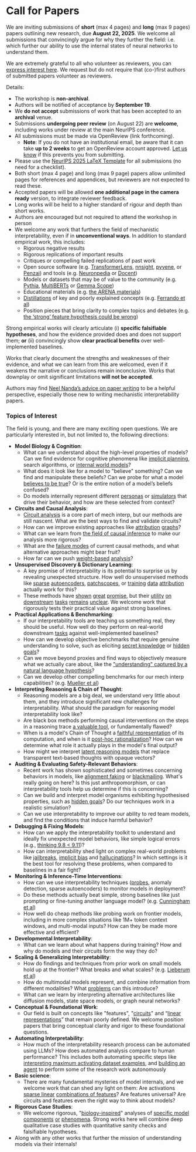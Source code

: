 # Call for Papers
We are inviting submissions of **short** (max 4 pages) and **long** (max 9 pages) papers outlining new research, due **August 22, 2025**. We welcome all submissions that convincingly argue for why they further the field: i.e. which further our ability to use the internal states of neural networks to understand them. 

We are extremely grateful to all who volunteer as reviewers, you can [express interest here](https://www.google.com/url?q=https://docs.google.com/forms/d/e/1FAIpQLSdiw1SJllzoTz_nqzDTzTOGb9DV3W_truQyh-WvYj_QGIi7Mg/viewform?usp%3Ddialog&sa=D&source=editors&ust=1753517266759700&usg=AOvVaw3Uc9y6aeGF8fsJaCVVzjgL). We request but do not require that (co-)first authors of submitted papers volunteer as reviewers. 

Details: 
* The workshop is **non-archival**.
* Authors will be notified of acceptance by **September 19**.
* We **do not accept** submissions of work that has been accepted to an **archival** venue.
* Submissions **undergoing peer review** (on August 22) are **welcome**, including works under review at the main NeurIPS conference.
* All submissions must be made via OpenReview (link forthcoming).
  * **Note**: If you do not have an institutional email, be aware that it can take **up to 2 weeks** to get an OpenReview account approved. [Let us know](mailto:neurips2025@mechinterpworkshop.com) if this prevents you from submitting.
* Please use the [NeurIPS 2025 LaTeX Template](https://www.google.com/url?q=https://media.neurips.cc/Conferences/NeurIPS2025/Styles.zip&sa=D&source=editors&ust=1753517266761270&usg=AOvVaw2uLb9SRJz529i-iPZm14bC) for all submissions (no need for a checklist).
* Both short (max 4 page) and long (max 9 page) papers allow unlimited pages for references and appendices, but reviewers are not expected to read these.
* Accepted papers will be allowed **one additional page in the camera ready** version, to integrate reviewer feedback.
* Long works will be held to a higher standard of rigour and depth than short works.
* Authors are encouraged but not required to attend the workshop in person
* We welcome any work that furthers the field of mechanistic interpretability, even if in **unconventional ways**. In addition to standard empirical work, this includes:
  * Rigorous negative results
  * Rigorous replications of important results
  * Critiques or compelling failed replications of past work
  * Open source software (e.g. [TransformerLens](https://www.google.com/url?q=https://github.com/neelnanda-io/TransformerLens&sa=D&source=editors&ust=1753517266762692&usg=AOvVaw0m9tSs8nUZ9MiDYBIm_N4v), [nnsight](https://www.google.com/url?q=https://github.com/ndif-team/nnsight&sa=D&source=editors&ust=1753517266762778&usg=AOvVaw3LV3ydpM1sYD4u272wsNlL), [pyvene](https://www.google.com/url?q=https://github.com/stanfordnlp/pyvene/tree/main/pyvene/models/mlp&sa=D&source=editors&ust=1753517266762875&usg=AOvVaw2_fQ6WbBWrWXE4OwzHGywb), or [Penzai](https://www.google.com/url?q=https://github.com/google-deepmind/penzai&sa=D&source=editors&ust=1753517266762981&usg=AOvVaw2H2lV7pYuvCY8M-XtX8ttm)) and tools (e.g. [Neuronpedia](https://www.google.com/url?q=http://neuronpedia.org&sa=D&source=editors&ust=1753517266763092&usg=AOvVaw2Vb9oTFvMXb3DqxRXX9Aoy) or [Docent](https://www.google.com/url?q=https://transluce.org/introducing-docent&sa=D&source=editors&ust=1753517266763211&usg=AOvVaw0Wp-3-wYWq9b0jFRhQ1B__))
  * Models or datasets that may be of value to the community (e.g. [Pythia](https://www.google.com/url?q=https://arxiv.org/abs/2304.01373&sa=D&source=editors&ust=1753517266763391&usg=AOvVaw1g40uoIH2KqinL2vFBV9s9), [MultiBERTs](https://www.google.com/url?q=https://arxiv.org/abs/2106.16163&sa=D&source=editors&ust=1753517266763468&usg=AOvVaw3dliNc5_EVgtuaBTR3rwmF) or [Gemma Scope](https://www.google.com/url?q=https://arxiv.org/abs/2408.05147&sa=D&source=editors&ust=1753517266763540&usg=AOvVaw3ZqrFwUUhnbtldRKkPzgOe))
  * Educational materials (e.g. [the ARENA materials](https://www.google.com/url?q=https://arena3-chapter1-transformer-interp.streamlit.app/&sa=D&source=editors&ust=1753517266763701&usg=AOvVaw3bNdBBVqOfkHSEKDE4QT59))
  * [Distillations](https://www.google.com/url?q=https://distill.pub/2017/research-debt/&sa=D&source=editors&ust=1753517266763826&usg=AOvVaw2GXxb1LGz8h8ebLB9TxL7Z) of key and poorly explained concepts (e.g. [Ferrando et al](https://www.google.com/url?q=https://arxiv.org/abs/2405.00208&sa=D&source=editors&ust=1753517266763968&usg=AOvVaw2TIV-Erm8R_07zhzqWGhmx))
  * Position pieces that bring clarity to complex topics and debates (e.g. [the ‘strong’ feature hypothesis could be wrong](https://www.google.com/url?q=https://www.alignmentforum.org/posts/tojtPCCRpKLSHBdpn/the-strong-feature-hypothesis-could-be-wrong&sa=D&source=editors&ust=1753517266764246&usg=AOvVaw3_XSdKLqKOZN37yIzCePZ2))

Strong empirical works will clearly articulate (i) **specific falsifiable hypotheses**, and how the evidence provided does and does not support them; **or** (ii) convincingly show **clear practical benefits** over well-implemented baselines. 

Works that clearly document the strengths and weaknesses of their evidence, and what we can learn from this are welcomed, even if it weakens the narrative or conclusions remain inconclusive. Works that downplay or omit significant limitations **will not be accepted**. 

Authors may find [Neel Nanda’s advice on paper writing](https://www.google.com/url?q=https://www.alignmentforum.org/posts/eJGptPbbFPZGLpjsp/highly-opinionated-advice-on-how-to-write-ml-papers&sa=D&source=editors&ust=1753517266765481&usg=AOvVaw1vQT78KvIYNnD-87aH1z8L) to be a helpful perspective, especially those new to writing mechanistic interpretability papers. 
### Topics of Interest
The field is young, and there are many exciting open questions. We are particularly interested in, but not limited to, the following directions: 
* **Model Biology & Cognition**:
  * What can we understand about the high-level properties of models? Can we find evidence for cognitive phenomena like [implicit planning](https://www.google.com/url?q=https://transformer-circuits.pub/2025/attribution-graphs/biology.html%23dives-poems&sa=D&source=editors&ust=1753517266766226&usg=AOvVaw1hb7TWAkqIj4cp66UYg1-H), search algorithms, or [internal world models](https://www.google.com/url?q=https://arxiv.org/abs/2210.13382&sa=D&source=editors&ust=1753517266766344&usg=AOvVaw3YDiWYO0bQqTqc49rQD7j4)?
  * What does it look like for a model to "believe" something? Can we find and manipulate these beliefs? Can we probe for what a model [believes to be true](https://www.google.com/url?q=https://arxiv.org/abs/2310.06824&sa=D&source=editors&ust=1753517266766625&usg=AOvVaw2kEPXD9LuW_YSAVsA_ZYUb)? Or is the entire notion of a model’s beliefs confused?
  * Do models internally represent different [personas](https://www.google.com/url?q=https://arxiv.org/abs/2406.12094&sa=D&source=editors&ust=1753517266766986&usg=AOvVaw1nfspGtMi8IrtjAxHfTS2L) or [simulators](https://www.google.com/url?q=https://www.nature.com/articles/s41586-023-06647-8&sa=D&source=editors&ust=1753517266767086&usg=AOvVaw2P_o-k4QKYupVzgHQxXcPM) that drive their behavior, and how are these selected from context?
* **Circuits and Causal Analysis**:
  * [Circuit analysis](https://www.google.com/url?q=https://distill.pub/2020/circuits/zoom-in/&sa=D&source=editors&ust=1753517266767359&usg=AOvVaw0pqtJEFnSwCsBAAEjqF-C-) is a core part of mech interp, but our methods are still nascent. What are the best ways to find and validate circuits?
  * How can we improve existing approaches like [attribution](https://www.google.com/url?q=https://arxiv.org/abs/2406.11944&sa=D&source=editors&ust=1753517266767657&usg=AOvVaw3OUdG5HgForYwhvWTKpdQp) [graphs](https://www.google.com/url?q=https://transformer-circuits.pub/2025/attribution-graphs/methods.html&sa=D&source=editors&ust=1753517266767750&usg=AOvVaw19u7y-HPYsL4DBcVt4OMCY)?
  * What can we learn from [the field of causal inference](https://www.google.com/url?q=https://arxiv.org/abs/2407.04690&sa=D&source=editors&ust=1753517266767961&usg=AOvVaw1472L86yz8Xvi9hon-oDFw) to make our analysis more rigorous?
  * What are the [failure modes](https://www.google.com/url?q=https://arxiv.org/abs/2307.15771&sa=D&source=editors&ust=1753517266768288&usg=AOvVaw3ysibNzVtIaHU4i_kmjzhZ) of current causal methods, and what alternative approaches might bear fruit?
  * How far can we push [weight-based](https://www.google.com/url?q=https://arxiv.org/abs/2301.05217&sa=D&source=editors&ust=1753517266768536&usg=AOvVaw3ZFICAaBHO3cmesvdhaTUe) [analysis](https://www.google.com/url?q=https://arxiv.org/abs/2410.08417&sa=D&source=editors&ust=1753517266768617&usg=AOvVaw1cR_29gM2P4rkvf_yeqY_a)?
* **Unsupervised Discovery & Dictionary Learning**:
  * A key promise of interpretability is its potential to surprise us by revealing unexpected structure. How well do unsupervised methods like [sparse](https://www.google.com/url?q=https://arxiv.org/abs/2103.15949&sa=D&source=editors&ust=1753517266769021&usg=AOvVaw1CyF5mrOAdNvlPQNVCLSXM) [autoencoders](https://www.google.com/url?q=https://transformer-circuits.pub/2023/monosemantic-features&sa=D&source=editors&ust=1753517266769117&usg=AOvVaw32U22XknFxiy5kLcLYHH8p), [patch](https://www.google.com/url?q=https://arxiv.org/abs/2401.06102&sa=D&source=editors&ust=1753517266769201&usg=AOvVaw3M1lbXLL84MqQ9Pb-f9fDa)[scopes](https://www.google.com/url?q=https://arxiv.org/abs/2403.10949v2&sa=D&source=editors&ust=1753517266769287&usg=AOvVaw3nwMkyzIEAw6OFEILykgLt), or [training](https://www.google.com/url?q=https://proceedings.mlr.press/v70/koh17a?ref%3Dhttps://githubhelp.com&sa=D&source=editors&ust=1753517266769394&usg=AOvVaw1prc_UD-puybDWzqWOl48_) [data](https://www.google.com/url?q=https://arxiv.org/abs/2308.03296&sa=D&source=editors&ust=1753517266769475&usg=AOvVaw0CAMj6LI3MGEcklLTf9-zc) [attribution](https://www.google.com/url?q=https://arxiv.org/abs/2205.11482&sa=D&source=editors&ust=1753517266769568&usg=AOvVaw0zhP9a98jgeXuGT2Y4YgFp) actually work for this?
  * These methods have [shown](https://www.google.com/url?q=https://transformer-circuits.pub/2024/scaling-monosemanticity/index.html&sa=D&source=editors&ust=1753517266769788&usg=AOvVaw3LXZghmRy3HFPH3ZMBFTMl) [great](https://www.google.com/url?q=https://transformer-circuits.pub/2025/attribution-graphs/biology.html&sa=D&source=editors&ust=1753517266769894&usg=AOvVaw1rYW-q_h4mQr8WVm6S4hwl) [promise](https://www.google.com/url?q=https://arxiv.org/abs/2503.10965&sa=D&source=editors&ust=1753517266769981&usg=AOvVaw3HOyDKq-gTxU56YsBSuWKn), but their [utility](https://www.google.com/url?q=https://arxiv.org/abs/2502.16681&sa=D&source=editors&ust=1753517266770142&usg=AOvVaw1iLdSkuiIqlUN2uixSaCkI) [on](https://www.google.com/url?q=https://www.tilderesearch.com/blog/sieve&sa=D&source=editors&ust=1753517266770285&usg=AOvVaw3E3yWNmXyxqMA-CwWb916l) [downstream](https://www.google.com/url?q=https://arxiv.org/abs/2501.17148&sa=D&source=editors&ust=1753517266770389&usg=AOvVaw2wYogL7LlDE2VDxQ3jEqD3) [tasks](https://www.google.com/url?q=https://transformer-circuits.pub/2024/features-as-classifiers/index.html&sa=D&source=editors&ust=1753517266770504&usg=AOvVaw2p-mrJXyASg-4hxB4FrBdR) [remains](https://www.google.com/url?q=https://arxiv.org/abs/2502.04382&sa=D&source=editors&ust=1753517266770597&usg=AOvVaw3DkcO3m_klWTP66k4ZZwg-) [unclear](https://www.google.com/url?q=https://www.alignmentforum.org/posts/4uXCAJNuPKtKBsi28/negative-results-for-saes-on-downstream-tasks&sa=D&source=editors&ust=1753517266770711&usg=AOvVaw3BTSOFUTDH-ASnUTcEbct4). We welcome work that rigorously tests their practical value against strong baselines.
* **Practical Applications & Benchmarking**:
  * If our interpretability tools are teaching us something real, they should be useful. How well do they perform on real-world downstream [tasks](https://www.google.com/url?q=https://www.lesswrong.com/posts/wGRnzCFcowRCrpX4Y/downstream-applications-as-validation-of-interpretability&sa=D&source=editors&ust=1753517266771279&usg=AOvVaw20egojGhNL_Oym__3DNpWw) against well-implemented baselines?
  * How can we develop objective benchmarks that require genuine understanding to solve, such as eliciting [secret knowledge](https://www.google.com/url?q=https://arxiv.org/abs/2505.14352&sa=D&source=editors&ust=1753517266771567&usg=AOvVaw3Usbeh2VKMIE60M14Kvu6f) or [hidden goals](https://www.google.com/url?q=https://arxiv.org/abs/2503.10965&sa=D&source=editors&ust=1753517266771651&usg=AOvVaw0u0y9JKhESeUDBrXPowpxK)?
  * Can we move beyond proxies and find ways to objectively measure what we actually care about, like the ["understanding" captured by a natural language hypothesis](https://www.google.com/url?q=https://arxiv.org/abs/2502.04382&sa=D&source=editors&ust=1753517266771921&usg=AOvVaw00k_kZUe88zNIVmJcXfUZl)?
  * Can we develop other compelling benchmarks for our mech interp capabilities? (e.g. [Mueller et al](https://www.google.com/url?q=https://arxiv.org/abs/2504.13151&sa=D&source=editors&ust=1753517266772124&usg=AOvVaw03leD24p_yC_e1h9BgiVjy))
* **Interpreting Reasoning & Chain of Thought**:
  * Reasoning models are a big deal, we understand very little about them, and they introduce significant new challenges for interpretability. What should the paradigm for reasoning model interpretability look like?
  * Are black box methods performing causal interventions on the steps in a reasoning trace [a valuable tool](https://www.google.com/url?q=https://arxiv.org/abs/2506.19143&sa=D&source=editors&ust=1753517266772768&usg=AOvVaw2ZxztfmAJxfoKThnwzUHIp), or fundamentally flawed?
  * When is a model's Chain of Thought a [faithful representation](https://www.google.com/url?q=https://arxiv.org/abs/2305.04388&sa=D&source=editors&ust=1753517266772977&usg=AOvVaw1gFxrzz3YyIqN1uZU7gD5g) of its computation, and when is it [post-hoc rationalization](https://www.google.com/url?q=https://arxiv.org/abs/2503.08679&sa=D&source=editors&ust=1753517266773103&usg=AOvVaw0Z58wNV0s_WDSavNK5LWbE)? How can we determine what role it actually plays in the model's final output?
  * How might we interpret [latent reasoning models](https://www.google.com/url?q=https://arxiv.org/abs/2412.06769&sa=D&source=editors&ust=1753517266773355&usg=AOvVaw2y9xVzIWpJn8ShqLAmQH6h) that replace transparent text-based thoughts with opaque vectors?
* **Auditing & Evaluating Safety-Relevant Behaviors**:
  * Recent work has shown sophisticated and sometimes concerning behaviors in models, like [alignment faking](https://www.google.com/url?q=https://arxiv.org/abs/2412.14093&sa=D&source=editors&ust=1753517266773781&usg=AOvVaw3xWBwVEk8jF3rrE6zeR8w_) or [blackmailing](https://www.google.com/url?q=https://www.anthropic.com/research/agentic-misalignment&sa=D&source=editors&ust=1753517266773884&usg=AOvVaw2cuCLAfnKmgaG66p3weO9c). What's really going on here? Is this just anthropomorphism, or can interpretability tools help us determine if this is concerning?
  * Can we build and interpret model organisms exhibiting hypothesised properties, such as [hidden goals](https://www.google.com/url?q=https://arxiv.org/abs/2503.10965&sa=D&source=editors&ust=1753517266774251&usg=AOvVaw3RB90Hwk1wDc-hg3n60AWH)? Do our techniques work in a realistic simulation?
  * Can we use interpretability to improve our ability to red team models, and find the conditions that induce harmful behavior?
* **Debugging & Fixing Models**:
  * How can we apply the interpretability toolkit to understand and ideally fix unexpected model behaviors, like simple logical errors (e.g., [thinking 9.8 < 9.11](https://www.google.com/url?q=https://transluce.org/observability-interface&sa=D&source=editors&ust=1753517266774835&usg=AOvVaw1vRqNRExdlXHl5dL3mLhp4))?
  * How can interpretability shed light on complex real-world problems like [jailbreaks](https://www.google.com/url?q=https://transformer-circuits.pub/2025/attribution-graphs/biology.html%23dives-jailbreak&sa=D&source=editors&ust=1753517266775103&usg=AOvVaw29ThYkOLH3pTs2vX_87fXi), [implicit bias](https://www.google.com/url?q=https://arxiv.org/abs/2506.10922&sa=D&source=editors&ust=1753517266775186&usg=AOvVaw0Pjeg2AIVW-wthjPdcXs3n) and [hallucinations](https://www.google.com/url?q=https://arxiv.org/abs/2411.14257&sa=D&source=editors&ust=1753517266775271&usg=AOvVaw1LFEAg0HuOPjaK8I8r5l9V)? In which settings is it the best tool for resolving these problems, when compared to baselines in a fair fight?
* **Monitoring & Inference-Time Interventions**:
  * How can we use interpretability techniques ([probes](https://www.google.com/url?q=https://arxiv.org/abs/2102.12452&sa=D&source=editors&ust=1753517266775720&usg=AOvVaw0XeOW0pWV6OocFRPUq-rns), anomaly detection, sparse autoencoders) to monitor models in deployment?
  * Do these methods actually beat simple, strong baselines like just prompting or fine-tuning another language model? (e.g. [Cunningham et al](https://www.google.com/url?q=https://alignment.anthropic.com/2025/cheap-monitors/&sa=D&source=editors&ust=1753517266776046&usg=AOvVaw2b_uBY1Jb83nwTA9X_hFxs))
  * How well do cheap methods like probing work on frontier models, including in more complex situations like 1M+ token context windows, and multi-modal inputs? How can they be made more effective and efficient?
* **Developmental Interpretability**:
  * What can we learn about what happens during training? How and why do models and their circuits form the way they do?
* **Scaling & Generalizing Interpretability**:
  * How do findings and techniques from prior work on small models hold up at the frontier? What breaks and what scales? (e.g. [Lieberum et al](https://www.google.com/url?q=https://arxiv.org/abs/2307.09458&sa=D&source=editors&ust=1753517266777012&usg=AOvVaw159fdjBCrDhQLb6lH9Lb-b))
  * How do multimodal models represent, and combine information from different modalities? What [problems](https://www.google.com/url?q=https://openreview.net/pdf?id%3DVUhRdZp8ke&sa=D&source=editors&ust=1753517266777241&usg=AOvVaw2gF6trZbV-mzymzVRRPhSS) can this introduce?
  * What can we learn by interpreting alternative architectures like diffusion models, state space models, or graph neural networks?
* **Conceptual & Foundational Work**:
  * Our field is built on concepts like "features", "[circuits](https://www.google.com/url?q=https://distill.pub/2020/circuits/zoom-in/&sa=D&source=editors&ust=1753517266777687&usg=AOvVaw3UNhwg_1yo6e_la5Yrxq0B)" and “[linear representations](https://www.google.com/url?q=https://transformer-circuits.pub/2024/july-update/index.html%23linear-representations&sa=D&source=editors&ust=1753517266777831&usg=AOvVaw2-q3t_1pofu-oxyF86miPL)” that remain poorly defined. We welcome position papers that bring conceptual clarity and rigor to these foundational questions.
* **Automating Interpretability**:
  * How much of the interpretability research process can be automated using LLMs? How does automated analysis compare to human performance? This includes both automating specific steps like [interpreting maximum activating dataset examples](https://www.google.com/url?q=https://openaipublic.blob.core.windows.net/neuron-explainer/paper/index.html&sa=D&source=editors&ust=1753517266778606&usg=AOvVaw0fRafkXL_gOqhB6aU5muvN), and [building an agent](https://www.google.com/url?q=https://arxiv.org/abs/2404.14394&sa=D&source=editors&ust=1753517266778698&usg=AOvVaw1t5C79wtu17tvFJ2k3HfQJ) to perform some of the research work autonomously
* **Basic science**:
  * There are many fundamental mysteries of model internals, and we welcome work that can shed any light on them: Are activations [sparse linear](https://www.google.com/url?q=https://arxiv.org/abs/1601.03764&sa=D&source=editors&ust=1753517266779190&usg=AOvVaw03zHQnl2uj6qGodpa-KOLD) [combinations of features](https://www.google.com/url?q=https://transformer-circuits.pub/2022/toy_model/index.html&sa=D&source=editors&ust=1753517266779341&usg=AOvVaw3vDnXQgGHDVk4sC_o8-mgs)? Are features universal? Are circuits and features even the right way to think about models?
* **Rigorous Case Studies**:
  * We welcome rigorous, "[biology-inspired](https://www.google.com/url?q=https://distill.pub/2020/circuits/curve-circuits/&sa=D&source=editors&ust=1753517266779705&usg=AOvVaw2aJuO1EnAymKO5Gy0GTTFb)" analyses of [specific model](https://www.google.com/url?q=https://arxiv.org/abs/2310.04625&sa=D&source=editors&ust=1753517266779806&usg=AOvVaw2qH97yjVnMFqpDTtIlsfTD) [components](https://www.google.com/url?q=https://transformer-circuits.pub/2024/scaling-monosemanticity/index.html&sa=D&source=editors&ust=1753517266779899&usg=AOvVaw01SMRij250ea4nIap-cTjL) [or](https://www.google.com/url?q=https://arxiv.org/abs/2305.01610&sa=D&source=editors&ust=1753517266779970&usg=AOvVaw05jkthiSAmhO-ta4Ko2otD) [phenomena](https://www.google.com/url?q=https://arxiv.org/abs/2306.09346&sa=D&source=editors&ust=1753517266780084&usg=AOvVaw2jalczDIxl6d74akHqYld1). Strong works here will combine deep qualitative case studies with quantitative sanity checks and falsifiable hypotheses.
* Along with any other works that further the mission of understanding models via their internals!